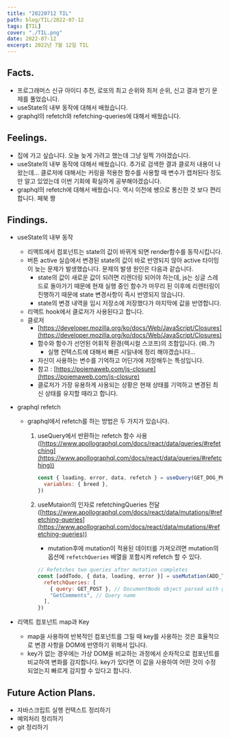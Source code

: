 ```yaml
---
title: "20220712 TIL"
path: blog/TIL/2022-07-12
tags: [TIL]
cover: "./TIL.png"
date: 2022-07-12
excerpt: 2022년 7월 12일 TIL
---
```


## Facts.

- 프로그래머스 신규 아이디 추천, 로또의 최고 순위와 최저 순위, 신고 결과 받기 문제를 풀었습니다.
- useState의 내부 동작에 대해서 배웠습니다.
- graphql의 refetch와 refetching-queries에 대해서 배웠습니다.

## Feelings.

- 집에 가고 싶습니다. 오늘 늦게 가려고 했는데 그냥 일찍 가야겠습니다.
- useState의 내부 동작에 대해서 배웠습니다. 추가로 검색한 결과 클로저 내용이 나왔는데… 클로저에 대해서는 커링을 적용한 함수를 사용할 때 변수가 캡처된다 정도만 알고 있었는데 이번 기회에 확실하게 공부해야겠습니다.
- graphql의 refetch에 대해서 배웠습니다. 역시 이전에 쌩으로 통신한 것 보다 편리합니다. 페북 짱

## Findings.

- useState의 내부 동작
  - 리액트에서 컴포넌트는 state의 값이 바뀌게 되면 render함수를 동작시킵니다.
  - 버튼 active 실습에서 변경된 state의 값이 바로 반영되지 않아 active 타이밍이 늦는 문제가 발생했습니다. 문제의 발생 원인은 다음과 같습니다.
    - state의 값이 새로운 값이 되려면 리렌더링 되어야 하는데, js는 싱글 스레드로 돌아가기 때문에 현재 실행 중인 함수가 마무리 된 이후에 리렌터링이 진행하기 때문에 state 변경사항이 즉시 반영되지 않습니다.
    - state의 변경 내역을 임시 저장소에 저장했다가 마지막에 값을 반영합니다.
  - 리액트 hook에서 클로저가 사용된다고 합니다.
  - 클로저
    - [https://developer.mozilla.org/ko/docs/Web/JavaScript/Closures](https://developer.mozilla.org/ko/docs/Web/JavaScript/Closures)
    - 함수와 함수가 선언된 어휘적 환경(렉시컬 스코프)의 조합입니다. (롸..?)
      - 실행 컨텍스트에 대해서 빠른 시일내에 정리 해야겠습니다…
    - 자신이 사용하는 변수를 기억하고 어딘가에 저장해두는 특성입니다.
    - 참고 : [https://poiemaweb.com/js-closure](https://poiemaweb.com/js-closure)
    - 클로저가 가장 유용하게 사용되는 상황은 현재 상태를 기억하고 변경된 최신 상태를 유지할 때라고 합니다.
- graphql refetch

  - graphql에서 refetch를 하는 방법은 두 가지가 있습니다.

    1. useQuery에서 반환하는 refetch 함수 사용 ([https://www.apollographql.com/docs/react/data/queries/#refetching](https://www.apollographql.com/docs/react/data/queries/#refetching))

       ```jsx
       const { loading, error, data, refetch } = useQuery(GET_DOG_PHOTO, {
         variables: { breed },
       })
       ```

    2. useMutaion의 인자로 refetchingQueries 전달 ([https://www.apollographql.com/docs/react/data/mutations/#refetching-queries](https://www.apollographql.com/docs/react/data/mutations/#refetching-queries))

       - mutation후에 mutation이 적용된 데이터를 가져오려면 mutation의 옵션에 `refetchQueries` 배열을 포함시켜 refetch 할 수 있다.

       ```jsx
       // Refetches two queries after mutation completes
       const [addTodo, { data, loading, error }] = useMutation(ADD_TODO, {
         refetchQueries: [
           { query: GET_POST }, // DocumentNode object parsed with gql
           "GetComments", // Query name
         ],
       })
       ```

- 리액트 컴포넌트 map과 Key
  - map을 사용하여 반복적인 컴포넌트를 그릴 때 key를 사용하는 것은 효율적으로 변경 사항을 DOM에 반영하기 위해서 입니다.
  - key가 없는 경우에는 가상 DOM을 비교하는 과정에서 순차적으로 컴포넌트를 비교하여 변화를 감지합니다. key가 있다면 이 값을 사용하여 어떤 것이 수정 되었는지 빠르게 감지할 수 있다고 합니다.

## Future Action Plans.

- 자바스크립트 실행 컨텍스트 정리하기
- 예외처리 정리하기
- git 정리하기
